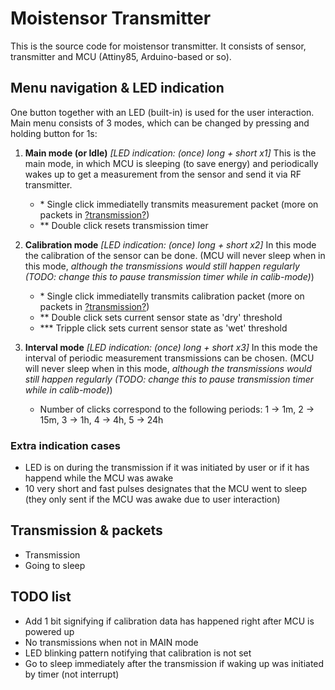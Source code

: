 # Moistensor Transmitter

This is the source code for moistensor transmitter.
It consists of sensor, transmitter and MCU (Attiny85, Arduino-based or so).

## Menu navigation & LED indication

One button together with an LED (built-in) is used for the user interaction.
Main menu consists of 3 modes, which can be changed by pressing and holding button for 1s:

1. **Main mode (or Idle)** *[LED indication: (once) long + short x1]* This is the main mode, in which MCU is sleeping (to save energy) and periodically wakes up to get a measurement from the sensor and send it via RF transmitter.
    - \* Single click immediatelly transmits measurement packet (more on packets in [?transmission?]())
    - \*\* Double click resets transmission timer
2. **Calibration mode** *[LED indication: (once) long + short x2]* In this mode the calibration of the sensor can be done. (MCU will never sleep when in this mode, *although the transmissions would still happen regularly (TODO: change this to pause transmission timer while in calib-mode)*)
    - \* Single click immediatelly transmits calibration packet (more on packets in [?transmission?]())
    - \*\* Double click sets current sensor state as 'dry' threshold
    - \*\*\* Tripple click sets current sensor state as 'wet' threshold

3. **Interval mode** *[LED indication: (once) long + short x3]* In this mode the interval of periodic measurement transmissions can be chosen. (MCU will never sleep when in this mode, *although the transmissions would still happen regularly (TODO: change this to pause transmission timer while in calib-mode)*)
    - Number of clicks correspond to the following periods:
    1 -> 1m, 2 -> 15m, 3 -> 1h, 4 -> 4h, 5 -> 24h

### Extra indication cases

- LED is on during the transmission if it was initiated by user or if it has happend while the MCU was awake
- 10 very short and fast pulses designates that the MCU went to sleep (they only sent if the MCU was awake due to user interaction)

## Transmission & packets

- Transmission
- Going to sleep

## TODO list

- Add 1 bit signifying if calibration data has happened right after MCU is powered up
- No transmissions when not in MAIN mode
- LED blinking pattern notifying that calibration is not set
- Go to sleep immediately after the transmission if waking up was initiated by timer (not interrupt)
